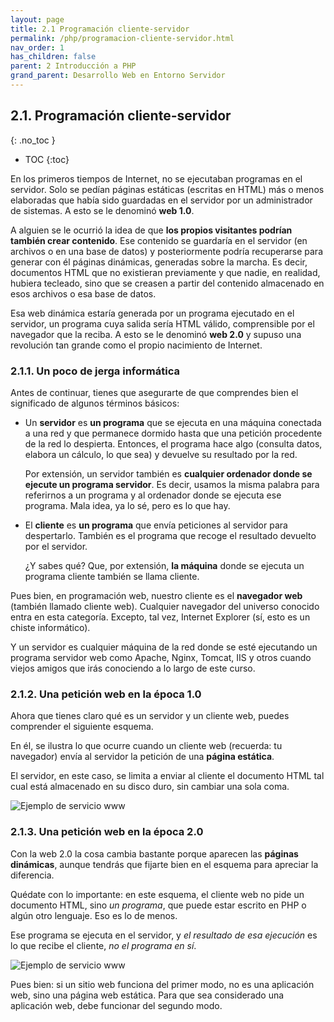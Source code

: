 ```yaml
---
layout: page
title: 2.1 Programación cliente-servidor
permalink: /php/programacion-cliente-servidor.html
nav_order: 1
has_children: false
parent: 2 Introducción a PHP
grand_parent: Desarrollo Web en Entorno Servidor
---
```


## 2.1. Programación cliente-servidor
{: .no_toc }

- TOC
{:toc}

En los primeros tiempos de Internet, no se ejecutaban programas en el servidor. Solo se pedían páginas estáticas (escritas en HTML) más o menos elaboradas que había sido guardadas en el servidor por un administrador de sistemas. A esto se le denominó **web 1.0**.

A alguien se le ocurrió la idea de que **los propios visitantes podrían también crear contenido**. Ese contenido se guardaría en el servidor (en archivos o en una base de datos) y posteriormente podría recuperarse para generar con él páginas dinámicas, generadas sobre la marcha. Es decir, documentos HTML que no existieran previamente y que nadie, en realidad, hubiera tecleado, sino que se creasen a partir del contenido almacenado en esos archivos o esa base de datos.

Esa web dinámica estaría generada por un programa ejecutado en el servidor, un programa cuya salida sería HTML válido, comprensible por el navegador que la reciba. A esto se le denominó **web 2.0** y supuso una revolución tan grande como el propio nacimiento de Internet.

### 2.1.1. Un poco de jerga informática

Antes de continuar, tienes que asegurarte de que comprendes bien el significado de algunos términos básicos:

* Un **servidor** es **un programa** que se ejecuta en una máquina conectada a una red y que permanece dormido hasta que una petición procedente de la red lo despierta. Entonces, el programa hace algo (consulta datos, elabora un cálculo, lo que sea) y devuelve su resultado por la red.

   Por extensión, un servidor también es **cualquier ordenador donde se ejecute un programa servidor**. Es decir, usamos la misma palabra para referirnos a un programa y al ordenador donde se ejecuta ese programa. Mala idea, ya lo sé, pero es lo que hay.

* El **cliente** es **un programa** que envía peticiones al servidor para despertarlo. También es el programa que recoge el resultado devuelto por el servidor.

   ¿Y sabes qué? Que, por extensión, **la máquina** donde se ejecuta un programa cliente también se llama cliente.

Pues bien, en programación web, nuestro cliente es el **navegador web** (también llamado cliente web). Cualquier navegador del universo conocido entra en esta categoría. Excepto, tal vez, Internet Explorer (sí, esto es un chiste informático).

Y un servidor es cualquier máquina de la red donde se esté ejecutando un programa servidor web como Apache, Nginx, Tomcat, IIS y otros cuando viejos amigos que irás conociendo a lo largo de este curso.

### 2.1.2. Una petición web en la época 1.0

Ahora que tienes claro qué es un servidor y un cliente web, puedes comprender el siguiente esquema.

En él, se ilustra lo que ocurre cuando un cliente web (recuerda: tu navegador) envía al servidor la petición de una **página estática**. 

El servidor, en este caso, se limita a enviar al cliente el documento HTML tal cual está almacenado en su disco duro, sin cambiar una sola coma.

![Ejemplo de servicio www](/docs/dwes/_site/assets/images/02-servicio-www-1.jpg)

### 2.1.3. Una petición web en la época 2.0

Con la web 2.0 la cosa cambia bastante porque aparecen las **páginas dinámicas**, aunque tendrás que fijarte bien en el esquema para apreciar la diferencia.

Quédate con lo importante: en este esquema, el cliente web no pide un documento HTML, sino *un programa*, que puede estar escrito en PHP o algún otro lenguaje. Eso es lo de menos.

Ese programa se ejecuta en el servidor, y *el resultado de esa ejecución* es lo que recibe el cliente, *no el programa en sí*.

![Ejemplo de servicio www](/docs/dwes/_site/assets/images/02-servicio-www-2.jpg)

Pues bien: si un sitio web funciona del primer modo, no es una aplicación web, sino una página web estática. Para que sea considerado una aplicación web, debe funcionar del segundo modo.

